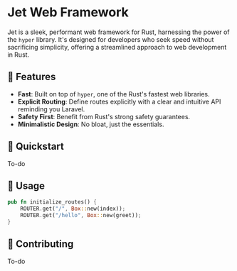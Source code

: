 # Jet Web Framework

Jet is a sleek, performant web framework for Rust, harnessing the power of the `hyper` library. It's designed for developers who seek speed without sacrificing simplicity, offering a streamlined approach to web development in Rust.

## 🌟 Features

- **Fast**: Built on top of `hyper`, one of the Rust's fastest web libraries.
- **Explicit Routing**: Define routes explicitly with a clear and intuitive API reminding you Laravel.
- **Safety First**: Benefit from Rust's strong safety guarantees.
- **Minimalistic Design**: No bloat, just the essentials.

## 🚀 Quickstart

To-do

## 📘 Usage

```rust
pub fn initialize_routes() {
    ROUTER.get("/", Box::new(index));
    ROUTER.get("/hello", Box::new(greet));
}
```

## 🤝 Contributing

To-do

